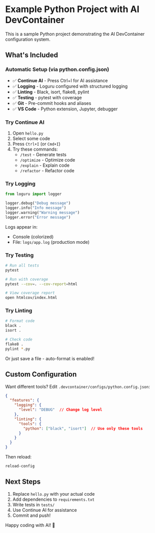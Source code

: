 # Example Python Project with AI DevContainer

This is a sample Python project demonstrating the AI DevContainer configuration system.

## What's Included

### Automatic Setup (via python.config.json)
- ✅ **Continue AI** - Press Ctrl+I for AI assistance
- ✅ **Logging** - Loguru configured with structured logging
- ✅ **Linting** - Black, isort, flake8, pylint
- ✅ **Testing** - pytest with coverage
- ✅ **Git** - Pre-commit hooks and aliases
- ✅ **VS Code** - Python extension, Jupyter, debugger

### Try Continue AI

1. Open `hello.py`
2. Select some code
3. Press `Ctrl+I` (or `Cmd+I`)
4. Try these commands:
   - `/test` - Generate tests
   - `/optimize` - Optimize code
   - `/explain` - Explain code
   - `/refactor` - Refactor code

### Try Logging

```python
from loguru import logger

logger.debug("Debug message")
logger.info("Info message")
logger.warning("Warning message")
logger.error("Error message")
```

Logs appear in:
- Console (colorized)
- File: `logs/app.log` (production mode)

### Try Testing

```bash
# Run all tests
pytest

# Run with coverage
pytest --cov=. --cov-report=html

# View coverage report
open htmlcov/index.html
```

### Try Linting

```bash
# Format code
black .
isort .

# Check code
flake8 .
pylint *.py
```

Or just save a file - auto-format is enabled!

## Custom Configuration

Want different tools? Edit `.devcontainer/configs/python.config.json`:

```json
{
  "features": {
    "logging": {
      "level": "DEBUG"  // Change log level
    },
    "linting": {
      "tools": {
        "python": ["black", "isort"]  // Use only these tools
      }
    }
  }
}
```

Then reload:
```bash
reload-config
```

## Next Steps

1. Replace `hello.py` with your actual code
2. Add dependencies to `requirements.txt`
3. Write tests in `tests/`
4. Use Continue AI for assistance
5. Commit and push!

Happy coding with AI! 🚀